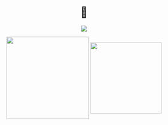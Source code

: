 <h1 align="center">👋 </br></h1> 

<p align="center">
  <a href="https://www.linkedin.com/in/douglas-gaskell">
    <img src="https://img.shields.io/static/v1?message=LinkedIn&style=flat-square&logo=linkedin&color=blue&labelColor=blue&label=%20">
  </a>
</p>

<p align="center">
<img height="220px" src="https://github-readme-stats-hsx0of46r-douglasg14b.vercel.app/api/top-langs/?username=douglasg14b&langs_count=10&layout=compact&theme=vision-friendly-dark" align = "center"/>
<img height="190px" src="https://github-readme-stats-hsx0of46r-douglasg14b.vercel.app/api?username=douglasg14b&theme=vision-friendly-dark&show_icons=true&count_private=true&include_all_commits=true" align = "center"/>
</p>


<!--[![Top Langs](https://github-readme-stats-hsx0of46r-douglasg14b.vercel.app/api/top-langs/?username=douglasg14b&langs_count=10&layout=compact&theme=vision-friendly-dark)](https://github.com/douglasg14b/github-readme-stats)
![Douglasg14b's github stats](https://github-readme-stats-hsx0of46r-douglasg14b.vercel.app/api?username=douglasg14b&theme=vision-friendly-dark&show_icons=true&count_private=true)
-->
<!--
**douglasg14b/douglasg14b** is a ✨ _special_ ✨ repository because its `README.md` (this file) appears on your GitHub profile.

Here are some ideas to get you started:

- 🔭 I’m currently working on ...
- 🌱 I’m currently learning ...
- 👯 I’m looking to collaborate on ...
- 🤔 I’m looking for help with ...
- 💬 Ask me about ...
- 📫 How to reach me: ...
- 😄 Pronouns: ...
- ⚡ Fun fact: ...
-->
